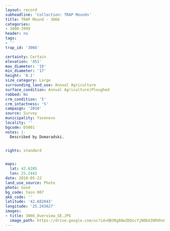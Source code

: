 ```yaml
---
layout: record
subheadline: 'Collection: TRAP Mounds'
title: TRAP Mound - 3066
categories:
- 3000-3999
header: no
tags:
- ''
trap_id: '3066'

certainty: Certain
elevation: '451'
max_diameter: '19'
min_diameter: '17'
height: '0.1'
size_category: Large
surrounding_land_use: Annual Agriculture
surface_condition: Annual Agriculture|Ploughed
robbed: No
crm_condition: '5'
crm_intactness: '5'
campaign: '2010'
source: Survey
municipality: Yasenovo
locality: ''
bgcode: DS001
notes: |-
  Described by Domaradski.


rights: standard


maps:
  lat: 42.6285
  lon: 25.2442
date: 2018-05-22
land_use_source: Photo
photo: Good
bg_code: Yasn 007
akb_code: ''
latitude: '42.682043'
longitude: '25.243627'
images:
- title: 3066_Overview_SE.JPG
  image_path: https://drive.google.com/uc?id=0B3Rg88wZDQscYjN0bXZORXhoS0k
---
```

